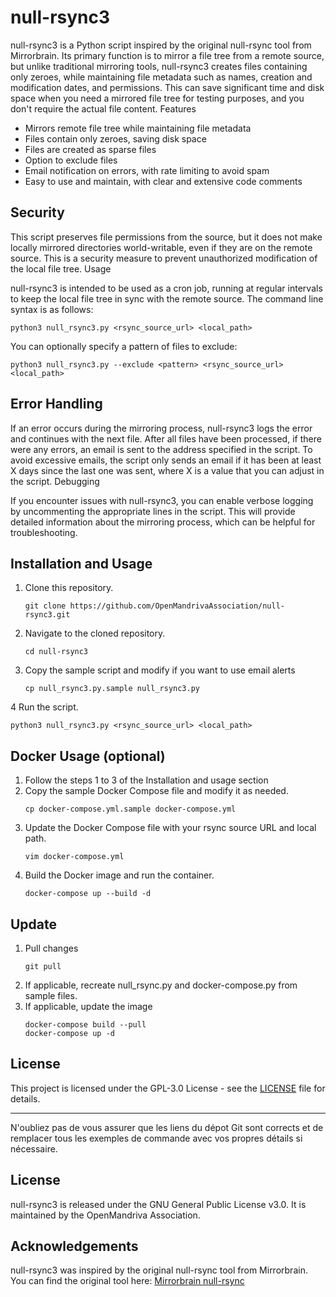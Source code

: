 # null-rsync3

null-rsync3 is a Python script inspired by the original null-rsync tool from Mirrorbrain. Its primary function is to mirror a file tree from a remote source, but unlike traditional mirroring tools, null-rsync3 creates files containing only zeroes, while maintaining file metadata such as names, creation and modification dates, and permissions. This can save significant time and disk space when you need a mirrored file tree for testing purposes, and you don't require the actual file content.
Features

- Mirrors remote file tree while maintaining file metadata
- Files contain only zeroes, saving disk space
- Files are created as sparse files
- Option to exclude files
- Email notification on errors, with rate limiting to avoid spam
- Easy to use and maintain, with clear and extensive code comments

## Security

This script preserves file permissions from the source, but it does not make locally mirrored directories world-writable, even if they are on the remote source. This is a security measure to prevent unauthorized modification of the local file tree.
Usage

null-rsync3 is intended to be used as a cron job, running at regular intervals to keep the local file tree in sync with the remote source. The command line syntax is as follows:

    python3 null_rsync3.py <rsync_source_url> <local_path> 

You can optionally specify a pattern of files to exclude:

    python3 null_rsync3.py --exclude <pattern> <rsync_source_url> <local_path>

## Error Handling

If an error occurs during the mirroring process, null-rsync3 logs the error and continues with the next file. After all files have been processed, if there were any errors, an email is sent to the address specified in the script. To avoid excessive emails, the script only sends an email if it has been at least X days since the last one was sent, where X is a value that you can adjust in the script.
Debugging

If you encounter issues with null-rsync3, you can enable verbose logging by uncommenting the appropriate lines in the script. This will provide detailed information about the mirroring process, which can be helpful for troubleshooting.

## Installation and Usage

1. Clone this repository.
   ```
   git clone https://github.com/OpenMandrivaAssociation/null-rsync3.git
   ```
2. Navigate to the cloned repository.
   ```
   cd null-rsync3
   ```
3. Copy the sample script and modify if you want to use email alerts
   ```
   cp null_rsync3.py.sample null_rsync3.py
   ```
4 Run the script.
   ```
   python3 null_rsync3.py <rsync_source_url> <local_path>
   ```

## Docker Usage (optional)

1. Follow the steps 1 to 3 of the Installation and usage section
2. Copy the sample Docker Compose file and modify it as needed.
   ```
   cp docker-compose.yml.sample docker-compose.yml
   ```
3. Update the Docker Compose file with your rsync source URL and local path.
   ```
   vim docker-compose.yml
   ```
4. Build the Docker image and run the container.
   ```
   docker-compose up --build -d
   ```
## Update

1. Pull changes
   ```
   git pull
   ```
2. If applicable, recreate null_rsync.py and docker-compose.py from sample files.
3. If applicable, update the image
   ```
   docker-compose build --pull
   docker-compose up -d
   ```

## License
This project is licensed under the GPL-3.0 License - see the [LICENSE](LICENSE) file for details.

---

N'oubliez pas de vous assurer que les liens du dépot Git sont corrects et de remplacer tous les exemples de commande avec vos propres détails si nécessaire.

## License

null-rsync3 is released under the GNU General Public License v3.0. It is maintained by the OpenMandriva Association.

## Acknowledgements

null-rsync3 was inspired by the original null-rsync tool from Mirrorbrain. You can find the original tool here: [Mirrorbrain null-rsync](https://github.com/poeml/mirrorbrain/blob/master/tools/null-rsync)
